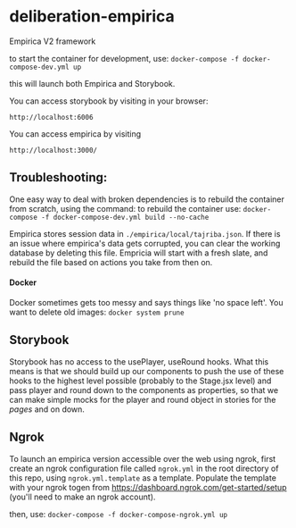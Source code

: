 # deliberation-empirica
Empirica V2 framework

to start the container for development, use:
`docker-compose -f docker-compose-dev.yml up`

this will launch both Empirica and Storybook.

You can access storybook by visiting in your browser:
```
http://localhost:6006
```


You can access empirica by visiting
```
http://localhost:3000/
```


## Troubleshooting:
One easy way to deal with broken dependencies is to rebuild the container from scratch, using the command:
to rebuild the container use:
`docker-compose -f docker-compose-dev.yml build --no-cache`



Empirica stores session data in `./empirica/local/tajriba.json`.
If there is an issue where empirica's data gets corrupted, you can clear the working database
by deleting this file. Empricia will start with a fresh slate, and rebuild the file based on
actions you take from then on.

#### Docker
Docker sometimes gets too messy and says things like 'no space left'. You want to delete old images:
`docker system prune`


## Storybook
Storybook has no access to the usePlayer, useRound hooks. What this means is that we should build up our components to push the use of these hooks to the highest level possible (probably to the Stage.jsx level) and pass player and round down to the components as properties, so that we can make simple mocks for the player and round object in stories for the *pages* and on down.


## Ngrok
To launch an empirica version accessible over the web using ngrok, 
first create an ngrok configuration file called `ngrok.yml` in the
root directory of this repo, using `ngrok.yml.template` as a template.  Populate the template with your ngrok togen from 
https://dashboard.ngrok.com/get-started/setup 
(you'll need to make an ngrok account). 

then, use:
`docker-compose -f docker-compose-ngrok.yml up`